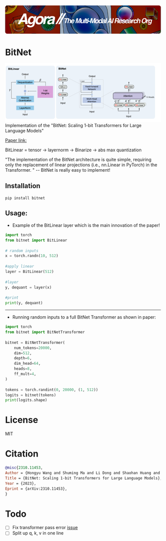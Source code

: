 [![Multi-Modality](agorabanner.png)](https://discord.gg/qUtxnK2NMf)

# BitNet
![bitnet](/bitnet.png)
Implementation of the "BitNet: Scaling 1-bit Transformers for Large Language Models"

[Paper link:](https://arxiv.org/pdf/2310.11453.pdf)

BitLinear = tensor -> layernorm -> Binarize -> abs max quantization 

"The implementation of the BitNet architecture is quite simple, requiring only the replacement of linear projections (i.e., nn.Linear in PyTorch) in the Transformer. " -- BitNet is really easy to implement! 

## Installation
`pip install bitnet`

## Usage:
- Example of the BitLinear layer which is the main innovation of the paper!
```python
import torch 
from bitnet import BitLinear

# random inputs
x = torch.randn(10, 512)

#apply linear
layer = BitLinear(512)

#layer
y, dequant = layer(x)

#print
print(y, dequant)

```
----

- Running random inputs to a full BitNet Transformer as shown in paper:
```python
import torch
from bitnet import BitNetTransformer

bitnet = BitNetTransformer(
    num_tokens=20000,
    dim=512,
    depth=6,
    dim_head=64,
    heads=8,
    ff_mult=4,
)

tokens = torch.randint(0, 20000, (1, 512))
logits = bitnet(tokens)
print(logits.shape)

```

# License
MIT

# Citation
```bibtex
@misc{2310.11453,
Author = {Hongyu Wang and Shuming Ma and Li Dong and Shaohan Huang and Huaijie Wang and Lingxiao Ma and Fan Yang and Ruiping Wang and Yi Wu and Furu Wei},
Title = {BitNet: Scaling 1-bit Transformers for Large Language Models},
Year = {2023},
Eprint = {arXiv:2310.11453},
}

```


# Todo
- [ ] Fix transformer pass error [issue](https://github.com/kyegomez/BitNet/issues/5)
- [ ] Split up q, k, v in one line 